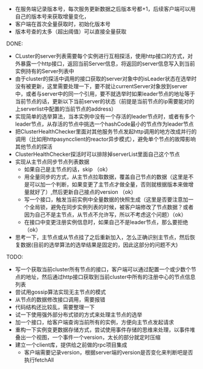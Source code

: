 * 在服务端记录版本号，每次服务更新数据之后版本号都+1，后续客户端可以用自己的版本号来获取增量变化，
* 客户端在首次全量获取时，初始化版本号
* 版本号查的太多（超出阈值）可以直接全量获取

DONE:
* CLuster的server列表需要每个实例进行互相探活，使用http接口的方式，对外暴露一个http接口，返回当前Server信息，将返回的server信息写入到当前实例持有的Server列表中
* 由于cluster的探活中调用的接口获取的server对象中的isLeader状态在选举时没有被更新，这里需要处理一下，要不就让currentServer对象放到server中，或者与server中的同一个引用，要不就选举时如果leader节点的地址等于当前节点的话，更新以下当前server的状态（前提是当前节点的ip需要能对的上serverlist中配置的当前节点的address）
* 实现简单的选举算法，当本实例中没有一个存活的leader节点时，或者有多个leader节点，从存活的节点中挑选一个hashCode最小的节点作为leader节点
* 把ClusterHealthChecker里面对其他服务节点发起http调用的地方改成并行的调用（比如用httpasyncclient的reactor异步模式），避免单个节点的故障影响其他节点的探活
* ClusterHealthChecker探活时可以排除掉serverList里面自己这个节点
* 实现从主节点同步节点列表数据
  * 如果自己是主节点的话，skip （ok）
  * 用全量同步的方式，从主节点拉取数据，覆盖自己节点的数据（这里是不是可以加一个判断，如果变更了主节点才做全量，否则就根据版本来做增量就好了）,然后更新自己接点的version （ok）
  * 写一个接口，触发当前实例中全量数据的快照生成（这里是否要注意加一个全局锁，避免在同步实例列表的时候，被客户端修改了节点数据？或者因为自己不是主节点，从节点不允许写，所以不考虑这个问题）（ok）
  * 在接口中变更注册实例信息时，如果自己不是leader节点，那么要拒绝（ok）
* 思考一下，主节点或从节点挂了之后重新加入，怎么正确识别主节点，然后恢复数据(目前的选举算法的选举结果是固定的，因此这部分的问题不大)


TODO:
* 写一个获取当前cluster所有节点的接口，客户端可以通过配置一个或少数个节点的地址，然后通过http接口获取到当前cluster中所有的注册中心的节点信息列表
* 尝试用gossip算法实现无主节点的模式
* 从节点的数据修改接口调用，需要报错
* 代码结构还比较乱，需要整理一下
* 试一下使用强外部分布式锁的方式来处理主节点的选举
* 加一个接口，给客户端查询当前所有的实例，方便向主节点发起请求
* 重构一下实例变更数据存储方式，尝试使用事件存储的思维来处理，以事件堆叠出一个视图，一个事件一个version，太长的部分就定时压缩
* 建立一个client库，提供给之前做的rpc项目集成
  * 客户端需要记录version，根据server端的version是否变化来判断吧是否执行fetchAll